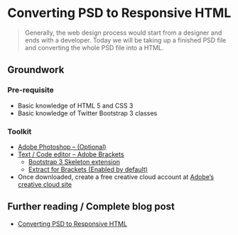# Converting PSD to Responsive HTML
> Generally, the web design process would start from a designer and ends with a developer. Today we will be taking up a finished PSD file and converting the whole PSD file into a HTML.

## Groundwork
### Pre-requisite
- Basic knowledge of HTML 5 and CSS 3
- Basic knowledge of Twitter Bootstrap 3 classes

### Toolkit
- [Adobe Photoshop – (Optional)](http://www.adobe.com/in/products/photoshop.html)
- [Text / Code editor – Adobe Brackets](http://brackets.io/)
  - [Bootstrap 3 Skeleton extension](https://github.com/mirorauhala/brackets-bootstrap-skeleton)
  - [Extract for Brackets (Enabled by default)](https://helpx.adobe.com/creative-cloud/help/extract-for-brackets.html)
- Once downloaded, create a free creative cloud account at [Adobe’s creative cloud site](https://www.adobe.com/in/creativecloud.html)

## Further reading / Complete blog post
- [Converting PSD to Responsive HTML](http://zinya.ellipsonic.com/how-to-convert-psd-to-html/)